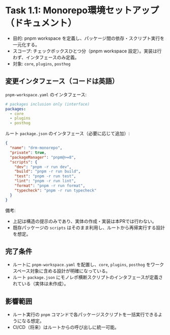 # Task 1.1: Monorepo環境セットアップ（ドキュメント）

- 目的: pnpm workspace を定義し、パッケージ間の依存・スクリプト実行を一元化する。
- スコープ: チェックボックスひとつ分（pnpm workspace 設定）。実装は行わず、インタフェースのみ定義。
- 対象: `core`, `plugins`, `posthog`

## 変更インタフェース（コードは英語）

`pnpm-workspace.yaml` のインタフェース:

```yaml
# packages inclusion only (interface)
packages:
  - core
  - plugins
  - posthog
```

ルート `package.json` のインタフェース（必要に応じて追加）:

```json
{
  "name": "drm-monorepo",
  "private": true,
  "packageManager": "pnpm@>=8",
  "scripts": {
    "dev": "pnpm -r run dev",
    "build": "pnpm -r run build",
    "test": "pnpm -r run test",
    "lint": "pnpm -r run lint",
    "format": "pnpm -r run format",
    "typecheck": "pnpm -r run typecheck"
  }
}
```

備考:
- 上記は構造の提示のみであり、実体の作成・実装は本PRでは行わない。
- 既存パッケージの `scripts` はそのまま利用し、ルートから再帰実行する設計を想定。

## 完了条件
- ルートに `pnpm-workspace.yaml` を配置し、`core`, `plugins`, `posthog` をワークスペース対象に含める設計が明確になっている。
- ルート `package.json` にモノレポ横断スクリプトのインタフェースが定義されている（実体は未作成）。

## 影響範囲
- ルート実行の `pnpm` コマンドで各パッケージスクリプトを一括実行できるようになる想定。
- CI/CD（将来）はルートからの呼び出しに統一可能。

